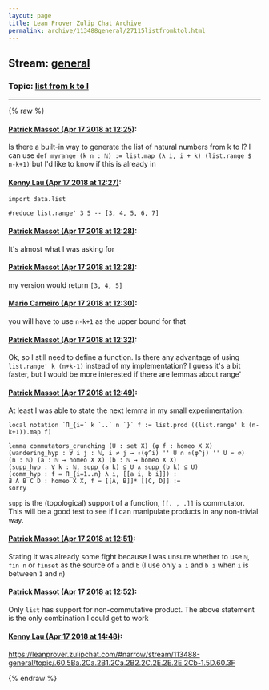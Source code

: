 ```yaml
---
layout: page
title: Lean Prover Zulip Chat Archive 
permalink: archive/113488general/27115listfromktol.html
---
```


## Stream: [general](index.html)
### Topic: [list from k to l](27115listfromktol.html)

---


{% raw %}
#### [ Patrick Massot (Apr 17 2018 at 12:25)](https://leanprover.zulipchat.com/#narrow/stream/113488-general/topic/list%20from%20k%20to%20l/near/125191252):
Is there a built-in way to generate the list of natural numbers from k to l? I can use `def myrange (k n : ℕ) := list.map (λ i, i + k) (list.range $ n-k+1)` but I'd like to know if this is already in

#### [ Kenny Lau (Apr 17 2018 at 12:27)](https://leanprover.zulipchat.com/#narrow/stream/113488-general/topic/list%20from%20k%20to%20l/near/125191309):
```lean
import data.list

#reduce list.range' 3 5 -- [3, 4, 5, 6, 7]
```

#### [ Patrick Massot (Apr 17 2018 at 12:28)](https://leanprover.zulipchat.com/#narrow/stream/113488-general/topic/list%20from%20k%20to%20l/near/125191349):
It's almost what I was asking for

#### [ Patrick Massot (Apr 17 2018 at 12:28)](https://leanprover.zulipchat.com/#narrow/stream/113488-general/topic/list%20from%20k%20to%20l/near/125191352):
my version would return `[3, 4, 5]`

#### [ Mario Carneiro (Apr 17 2018 at 12:30)](https://leanprover.zulipchat.com/#narrow/stream/113488-general/topic/list%20from%20k%20to%20l/near/125191412):
you will have to use `n-k+1` as the upper bound for that

#### [ Patrick Massot (Apr 17 2018 at 12:32)](https://leanprover.zulipchat.com/#narrow/stream/113488-general/topic/list%20from%20k%20to%20l/near/125191465):
Ok, so I still need to define a function. Is there any advantage of using `list.range' k (n+k-1)` instead of my implementation? I guess it's a bit faster, but I would be more interested if there are lemmas about range'

#### [ Patrick Massot (Apr 17 2018 at 12:49)](https://leanprover.zulipchat.com/#narrow/stream/113488-general/topic/list%20from%20k%20to%20l/near/125191962):
At least I was able to state the next lemma in my small experimentation:
```lean
local notation `Π_{i=` k `..` n `}` f := list.prod ((list.range' k (n-k+1)).map f)

lemma commutators_crunching (U : set X) (φ f : homeo X X)
(wandering_hyp : ∀ i j : ℕ, i ≠ j → ⇑(φ^i) '' U ∩ ⇑(φ^j) '' U = ∅)
(n : ℕ) (a : ℕ → homeo X X) (b : ℕ → homeo X X) 
(supp_hyp : ∀ k : ℕ, supp (a k) ⊆ U ∧ supp (b k) ⊆ U)
(comm_hyp : f = Π_{i=1..n} λ i, [[a i, b i]]) :
∃ A B C D : homeo X X, f = [[A, B]]* [[C, D]] := 
sorry
```
`supp` is the (topological) support of a function, `[[. , .]]` is commutator. This will be a good test to see if I can manipulate products in any non-trivial way.

#### [ Patrick Massot (Apr 17 2018 at 12:51)](https://leanprover.zulipchat.com/#narrow/stream/113488-general/topic/list%20from%20k%20to%20l/near/125192018):
Stating it was already some fight because I was unsure whether to use `ℕ`, `fin n` or `finset` as the source of `a` and `b` (I use only `a i` and `b i` when `i` is between `1` and `n`)

#### [ Patrick Massot (Apr 17 2018 at 12:52)](https://leanprover.zulipchat.com/#narrow/stream/113488-general/topic/list%20from%20k%20to%20l/near/125192075):
Only `list` has support for non-commutative product. The above statement is the only combination I could get to work

#### [ Kenny Lau (Apr 17 2018 at 14:48)](https://leanprover.zulipchat.com/#narrow/stream/113488-general/topic/list%20from%20k%20to%20l/near/125195523):
https://leanprover.zulipchat.com/#narrow/stream/113488-general/topic/.60.5Ba.2Ca.2B1.2Ca.2B2.2C.2E.2E.2E.2Cb-1.5D.60.3F


{% endraw %}
